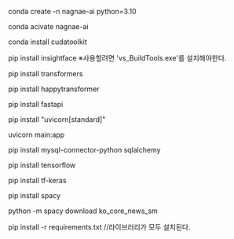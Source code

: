 conda create -n nagnae-ai python=3.10

conda acivate nagnae-ai

conda install cudatoolkit

pip install insightface
※사용할려면 'vs_BuildTools.exe'를 설치해야한다.

pip install transformers

pip install happytransformer

pip install fastapi

pip install "uvicorn[standard]"

uvicorn main:app

pip install mysql-connector-python sqlalchemy


pip install tensorflow

pip install tf-keras

pip install spacy

python -m spacy download ko_core_news_sm













pip install -r requirements.txt //라이브러리가 모두 설치된다.